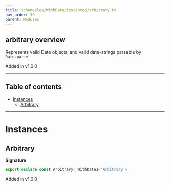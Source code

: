 ```yaml
---
title: schemables/WithDate/instances/arbitrary.ts
nav_order: 39
parent: Modules
---
```


## arbitrary overview

Represents valid Date objects, and valid date-strings parsable by `Date.parse`

Added in v1.0.0

---

<h2 class="text-delta">Table of contents</h2>

- [Instances](#instances)
  - [Arbitrary](#arbitrary)

---

# Instances

## Arbitrary

**Signature**

```ts
export declare const Arbitrary: WithDate1<'Arbitrary'>
```

Added in v1.0.0
